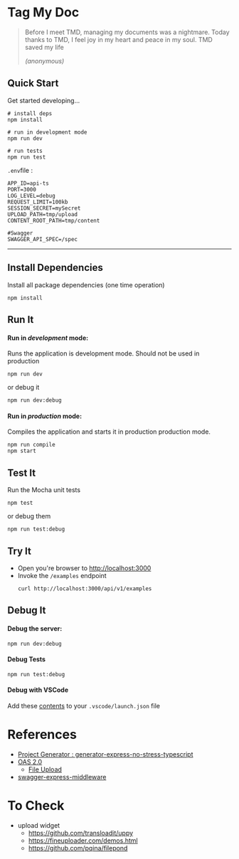 # Tag My Doc

> Before I meet TMD, managing my documents was a nightmare. Today thanks to TMD, I feel joy in my heart and peace in my soul. TMD saved my life
> 
> *(anonymous)*

## Quick Start

Get started developing...

```shell
# install deps
npm install

# run in development mode
npm run dev

# run tests
npm run test
```

`.env`file :
```
APP_ID=api-ts
PORT=3000
LOG_LEVEL=debug
REQUEST_LIMIT=100kb
SESSION_SECRET=mySecret
UPLOAD_PATH=tmp/upload
CONTENT_ROOT_PATH=tmp/content

#Swagger
SWAGGER_API_SPEC=/spec
```

---

## Install Dependencies

Install all package dependencies (one time operation)

```shell
npm install
```

## Run It
#### Run in *development* mode:
Runs the application is development mode. Should not be used in production

```shell
npm run dev
```

or debug it

```shell
npm run dev:debug
```

#### Run in *production* mode:

Compiles the application and starts it in production production mode.

```shell
npm run compile
npm start
```

## Test It

Run the Mocha unit tests

```shell
npm test
```

or debug them

```shell
npm run test:debug
```

## Try It
* Open you're browser to [http://localhost:3000](http://localhost:3000)
* Invoke the `/examples` endpoint 
  ```shell
  curl http://localhost:3000/api/v1/examples
  ```


## Debug It

#### Debug the server:

```
npm run dev:debug
```

#### Debug Tests

```
npm run test:debug
```

#### Debug with VSCode

Add these [contents](https://github.com/cdimascio/generator-express-no-stress/blob/next/assets/.vscode/launch.json) to your `.vscode/launch.json` file

# References

- [Project Generator : generator-express-no-stress-typescript](https://github.com/cdimascio/generator-express-no-stress-typescript)
- [OAS 2.0](https://swagger.io/specification/v2/)
  - [File Upload](https://swagger.io/docs/specification/2-0/file-upload/)
- [swagger-express-middleware](https://www.npmjs.com/package/swagger-express-middleware/v/2.0.0)

# To Check
- upload widget
  - https://github.com/transloadit/uppy
  - https://fineuploader.com/demos.html
  - https://github.com/pqina/filepond
